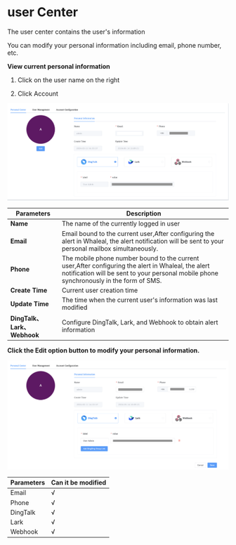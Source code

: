 # user Center

The user center contains the user's information

You can modify your personal information including email, phone number, etc.



**View current personal information**

1. Click on the user name on the right

2. Click Account

![Account1](../images/12-Account/Account1.png)

| Parameters                  | Description                                                  |
| --------------------------- | ------------------------------------------------------------ |
| **Name**                    | The name of the currently logged in user                     |
| **Email**                   | Email bound to the current user,After configuring the alert in Whaleal, the alert notification will be sent to your personal mailbox simultaneously. |
| **Phone**                   | The mobile phone number bound to the current user,After configuring the alert in Whaleal, the alert notification will be sent to your personal mobile phone synchronously in the form of SMS. |
| **Create Time**             | Current user creation time                                   |
| **Update Time**             | The time when the current user's information was last modified |
| **DingTalk、Lark、Webhook** | Configure DingTalk, Lark, and Webhook to obtain alert information |



**Click the Edit option button to modify your personal information.**

![Account2](../images/12-Account/account2.png)

| Parameters | Can it be modified |
| ---------- | ------------------ |
| Email      | √                  |
| Phone      | √                  |
| DingTalk   | √                  |
| Lark       | √                  |
| Webhook    | √                  |

